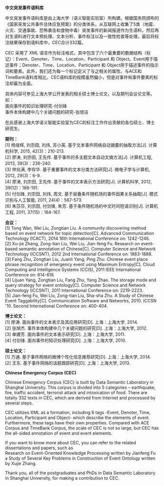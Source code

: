 <b>中文突发事件语料库</b>

中文突发事件语料库是由上海大学（语义智能实验室）所构建。根据国务院颁布的《国家突发公共事件总体应急预案》的分类体系，从互联网上收集了5类（地震、火灾、交通事故、恐怖袭击和食物中毒）突发事件的新闻报道作为生语料，然后再对生语料进行文本预处理、文本分析、事件标注以及一致性检查等处理，最后将标注结果保存到语料库中，CEC合计332篇。

CEC 采用了 XML 语言作为标注格式，其中包含了六个最重要的数据结构（标记）：Event、Denoter、Time、Location、Participant 和 Object。Event用于描述事件；Denoter、Time、Location、Participant 和 Object用于描述事件的指示词和要素。此外，我们还为每一个标记定义了与之相关的属性。与ACE和TimeBank语料库相比，CEC语料库的规模虽然偏小，但是对事件和事件要素的标注却最为全面。

具体内容可参见上海大学公开发表的相关硕士博士论文，以及期刊会议论文等。如：<br/>
面向事件的知识处理研究-付剑锋<br/>
事件本体构建中几个关键问题的研究-张旭洁<br/>

在此感谢上海大学语义智能实验室为CEC的标注工作作出贡献的各位硕士、博士研究生。

**期刊：**  
[1]	杨竣辉, 刘宗田, 刘炜, 苏小英. 基于文本事件网络自动摘要的抽取方法[J]. 计算机科学, 2015, 42(3)：210-213.   
[2]	廖涛, 刘宗田, 王先传. 基于事件的多主题文本自动文摘方法[J]. 计算机工程, 2013, 39(3)：236-240.   
[3]	仲兆满, 李存华. 基于重要事件的文本分类方法研究[J]. 微电子学与计算机, 2012, 29(3)：6-9.   
[4]	廖涛, 刘宗田, 王先传. 基于事件的文本表示方法研究[J]. 计算机科学, 2012, 39(12)：188-191.   
[5]	付剑锋, 刘宗田, 刘炜, 周文. 基于层叠条件随机场的事件因果关系抽取[J]. 模式识别与人工智能, 2011, 24(4)：567-573.  
[6]	朱莎莎, 刘宗田, 付剑锋, 朱芳. 基于条件随机场的中文时间短语识别[J]. 计算机工程, 2011, 37(15)：164-167.  

**会议：**  
[1]	Tong Wan, Wei Liu, Zongtian Liu. A community discovering method based on event network for topic detection[C]. Advanced Communication Technology (ICACT), 2014 16th International Conference on: 1242-1246.  
[2]	Xu-jie Zhang, Zong-tian Liu, Wei Liu, Jian-feng Fu. Research on event-based semantic annotation of Chinese[C]. Computer Science and Network Technology (ICCSNT), 2012 2nd International Conference on: 1883-1888.  
[3]	Fang Zhu, Zongtian Liu, Juanli Yang, Ping Zhu. Chinese event place phrase recognition of emergency event using Maximum Entropy[C]. Cloud Computing and Intelligence Systems (CCIS), 2011 IEEE International Conference on: 614-618.  
[4]	Lijuan Yang, Zongtian Liu, Fang Zhu, Yang Zhao. The storage mode and query strategy for event ontology[C]. Computer Science and Network Technology (ICCSNT), 2011 International Conference on: 2219-2223.  
[5]	Jian-feng Fu, Wei Liu, Zong-tian Liu, Sha-sha Zhu. A Study of Chinese Event Taggability[C]. Communication Software and Networks, 2010. ICCSN '10. Second International Conference on: 400-404.  

**博士论文：**  
[1]	廖涛. 面向事件的文本表示及其应用研究[D]. 上海：上海大学, 2014.  
[2]	张旭杰. 事件本体构建中几个关键问题的研究[D]. 上海：上海大学, 2012.  
[3]	单建芳. 面向事件的文本表示研究[D]. 上海：上海大学, 2011.  
[4]	付剑锋. 面向事件的知识处理研究[D]. 上海：上海大学, 2010.  

**硕士论文：**  
[1]	万通. 基于事件网络的微博个性化信息推荐研究[D]. 上海：上海大学, 2014.  
[2]	王东. 基于事件网络的话题跟踪研究[D]. 上海：上海大学, 2013.  


<b>Chinese Emergency Corpus (CEC)</b>

Chinese Emergency Corpus (CEC) is built by Data Semantic Laboratory in Shanghai University. This corpus is divided into 5 categories – earthquake, fire, traffic accident, terrorist attack and intoxication of food. There are totally 332 texts in CEC, which are derived from Internet and processed by several steps.

CEC utilizes XML as a formation, including 6 tags -Event, Denoter, Time, Location, Participant and Object- which describe the elements of event. Furthermore, these tags have their own properties. Compared with ACE Corpus and TimeBank Corpus, the scale of CEC is not so large, but CEC has the all-sided annotation of event and event elements.

If you want to know more about CEC, you can refer to the related dissertations and papers, such as<br/> Research on Event-Oriented Knowledge Processing written by Jianfeng Fu<br/> a Study of Several Key Problems in Construction of Event Ontology written by Xujie Zhang.

Thank you, all of the postgraduates and PhDs in Data Semantic Laboratory in Shanghai University, for making a contribution to CEC.
